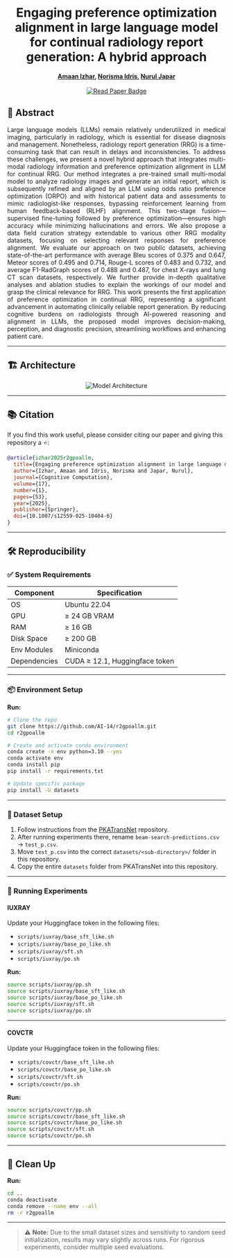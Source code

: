 <h1 align="center">Engaging preference optimization alignment in large language model for continual radiology report generation: A hybrid approach</h1>

<p align="center">
  <strong>
    <a href="https://scholar.google.com/citations?user=FeMCtswAAAAJ&hl=en">Amaan Izhar</a>, 
    <a href="https://scholar.google.com.my/citations?user=IgUMlGcAAAAJ&hl=en">Norisma Idris</a>, 
    <a href="https://scholar.google.com/citations?user=TyH59tkAAAAJ&hl=en">Nurul Japar</a>
  </strong>
  <br/><br/>
  <a href="https://link.springer.com/article/10.1007/s12559-025-10404-6">
    <img src="https://img.shields.io/badge/Read%20Paper-Springer-brightgreen?style=for-the-badge" alt="Read Paper Badge">
  </a>
</p>

## 📄 Abstract
<p align="justify">Large language models (LLMs) remain relatively underutilized in medical imaging, particularly in radiology, which is essential for disease diagnosis and management. Nonetheless, radiology report generation (RRG) is a time-consuming task that can result in delays and inconsistencies. To address these challenges, we present a novel hybrid approach that integrates multi-modal radiology information and preference optimization alignment in LLM for continual RRG. Our method integrates a pre-trained small multi-modal model to analyze radiology images and generate an initial report, which is subsequently refined and aligned by an LLM using odds ratio preference optimization (ORPO) and with historical patient data and assessments to mimic radiologist-like responses, bypassing reinforcement learning from human feedback-based (RLHF) alignment. This two-stage fusion—supervised fine-tuning followed by preference optimization—ensures high accuracy while minimizing hallucinations and errors. We also propose a data field curation strategy extendable to various other RRG modality datasets, focusing on selecting relevant responses for preference alignment. We evaluate our approach on two public datasets, achieving state-of-the-art performance with average Bleu scores of 0.375 and 0.647, Meteor scores of 0.495 and 0.714, Rouge-L scores of 0.483 and 0.732, and average F1-RadGraph scores of 0.488 and 0.487, for chest X-rays and lung CT scan datasets, respectively. We further provide in-depth qualitative analyses and ablation studies to explain the workings of our model and grasp the clinical relevance for RRG. This work presents the first application of preference optimization in continual RRG, representing a significant advancement in automating clinically reliable report generation. By reducing cognitive burdens on radiologists through AI-powered reasoning and alignment in LLMs, the proposed model improves decision-making, perception, and diagnostic precision, streamlining workflows and enhancing patient care.</p>

---

## 🏗️ Architecture

<p align="center">
  <img src="assets/architecture.png" alt="Model Architecture"/>
</p>

---

## 📚 Citation

If you find this work useful, please consider citing our paper and giving this repository a ⭐:

```bibtex
@article{izhar2025r2gpoallm,
  title={Engaging preference optimization alignment in large language model for continual radiology report generation: A hybrid approach},
  author={Izhar, Amaan and Idris, Norisma and Japar, Nurul},
  journal={Cognitive Computation},
  volume={17},
  number={1},
  pages={53},
  year={2025},
  publisher={Springer},
  doi={10.1007/s12559-025-10404-6}
}
```

---

## 🛠️ Reproducibility

### ✅ System Requirements

| Component        | Specification                      |
|------------------|------------------------------------|
| OS               | Ubuntu 22.04                       |
| GPU              | ≥ 24 GB VRAM                       |
| RAM              | ≥ 16 GB                            |
| Disk Space       | ≥ 200 GB                           |
| Env Modules      | Miniconda                          |
| Dependencies     | CUDA ≥ 12.1, Huggingface token     |

---

### 📦 Environment Setup
**Run:**
```bash
# Clone the repo
git clone https://github.com/AI-14/r2gpoallm.git
cd r2gpoallm

# Create and activate conda environment
conda create -n env python=3.10 --yes
conda activate env
conda install pip
pip install -r requirements.txt

# Update specific package
pip install -U datasets
```

---

### 📁 Dataset Setup

1. Follow instructions from the [PKATransNet](https://github.com/AI-14/pkatransnet) repository.
2. After running experiments there, rename `beam-search-predictions.csv` → `test_p.csv`.
3. Move `test_p.csv` into the correct `datasets/<sub-directory>/` folder in this repository.
4. Copy the entire `datasets` folder from PKATransNet into this repository.

---

### 🔬 Running Experiments

#### IUXRAY

Update your Huggingface token in the following files:
- `scripts/iuxray/base_sft_like.sh`
- `scripts/iuxray/base_po_like.sh`
- `scripts/iuxray/sft.sh`
- `scripts/iuxray/po.sh`

**Run:**
```bash
source scripts/iuxray/pp.sh                  
source scripts/iuxray/base_sft_like.sh       
source scripts/iuxray/base_po_like.sh        
source scripts/iuxray/sft.sh                 
source scripts/iuxray/po.sh                  
```

---

#### COVCTR

Update your Huggingface token in the following files:
- `scripts/covctr/base_sft_like.sh`
- `scripts/covctr/base_po_like.sh`
- `scripts/covctr/sft.sh`
- `scripts/covctr/po.sh`

**Run:**
```bash
source scripts/covctr/pp.sh                  
source scripts/covctr/base_sft_like.sh       
source scripts/covctr/base_po_like.sh        
source scripts/covctr/sft.sh                 
source scripts/covctr/po.sh
```

---

## 🧹 Clean Up

**Run:**
```bash
cd ..
conda deactivate
conda remove --name env --all
rm -r r2gpoallm
```

---

> ⚠️ **Note:** Due to the small dataset sizes and sensitivity to random seed initialization, results may vary slightly across runs. For rigorous experiments, consider multiple seed evaluations.
